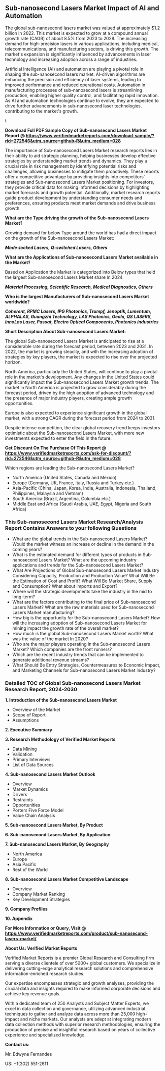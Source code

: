 <h2>Sub-nanosecond Lasers Market Impact of AI and Automation</h2><p>The global sub-nanosecond lasers market was valued at approximately $1.2 billion in 2022. This market is expected to grow at a compound annual growth rate (CAGR) of about 8.5% from 2023 to 2028. The increasing demand for high-precision lasers in various applications, including medical, telecommunications, and manufacturing sectors, is driving this growth. The market's expansion is significantly influenced by advancements in laser technology and increasing adoption across a range of industries.</p><p>Artificial Intelligence (AI) and automation are playing a pivotal role in shaping the sub-nanosecond lasers market. AI-driven algorithms are enhancing the precision and efficiency of laser systems, leading to improved performance and reduced operational costs. Automation in manufacturing processes of sub-nanosecond lasers is streamlining production, enabling higher quality control, and facilitating rapid innovation. As AI and automation technologies continue to evolve, they are expected to drive further advancements in sub-nanosecond laser technologies, contributing to the market's growth.</p>t</p><p id="" class=""><strong>Download Full PDF Sample Copy of Sub-nanosecond Lasers Market Report @ <a href="https://www.verifiedmarketreports.com/download-sample/?rid=272546&utm_source=github-R&utm_medium=028" target="_blank">https://www.verifiedmarketreports.com/download-sample/?rid=272546&utm_source=github-R&utm_medium=028</a></strong></p><p>The importance of&nbsp;Sub-nanosecond Lasers Market research reports lies in their ability to aid strategic planning, helping businesses develop effective strategies by understanding market trends and dynamics. They play a crucial role in risk management by identifying potential risks and challenges, allowing businesses to mitigate them proactively. These reports offer a competitive advantage by providing insights into competitors' strategies and Sub-nanosecond Lasers Market positioning. For investors, they provide critical data for making informed decisions by highlighting market forecasts and growth potential. Additionally, market research reports guide product development by understanding consumer needs and preferences, ensuring products meet market demands and drive business growth.</p><p><strong>What are the&nbsp;Type driving the growth of the Sub-nanosecond Lasers Market?</strong></p><p id="" class="">Growing demand for below Type around the world has had a direct impact on the growth of the Sub-nanosecond Lasers Market:</p><em><strong>Mode-locked Lasers, Q-switched Lasers, Others</strong></em></p><strong>What are the&nbsp;Applications&nbsp;of Sub-nanosecond Lasers Market available in the Market?</strong></p><p id="" class="">Based on Application the Market is categorized into Below types that held the largest Sub-nanosecond Lasers Market share In 2024.</p><em><strong>Material Processing, Scientific Research, Medical Diagnostics, Others</strong></em></p><strong>Who is the largest Manufacturers of Sub-nanosecond Lasers Market worldwide?</strong></p><p><em><strong>Coherent, RPMC Lasers, IPG Photonics, Trumpf, Jenoptik, Lumentum, ALPHALAS, Guangzhi Technology, LAS Photonics, Geola, QS LASERS, InnoLas Laser, Passat, Electro Optical Components, Photonics Industries</strong></em></p><p id="" class=""><strong>Short Description About Sub-nanosecond Lasers Market:</strong></p><p>The global Sub-nanosecond Lasers Market is anticipated to rise at a considerable rate during the forecast period, between 2023 and 2031. In 2022, the market is growing steadily, and with the increasing adoption of strategies by key players, the market is expected to rise over the projected horizon.</p><p>North America, particularly the United States, will continue to play a pivotal role in the market's development. Any changes in the United States could significantly impact the Sub-nanosecond Lasers Market growth trends. The market in North America is projected to grow considerably during the forecast period, driven by the high adoption of advanced technology and the presence of major industry players, creating ample growth opportunities.</p><p>Europe is also expected to experience significant growth in the global market, with a strong CAGR during the forecast period from 2024 to 2031.</p><p>Despite intense competition, the clear global recovery trend keeps investors optimistic about the Sub-nanosecond Lasers Market, with more new investments expected to enter the field in the future.</p><p id="" class=""><strong>Get Discount On The Purchase Of This Report @ <a href="https://www.verifiedmarketreports.com/ask-for-discount/?rid=272546&utm_source=github-R&utm_medium=028" target="_blank">https://www.verifiedmarketreports.com/ask-for-discount/?rid=272546&utm_source=github-R&utm_medium=028</a></strong></p>Which regions are leading the Sub-nanosecond Lasers Market?</p><ul><li>North America (United States, Canada and Mexico)</li><li>Europe (Germany, UK, France, Italy, Russia and Turkey etc.)</li><li>Asia-Pacific (China, Japan, Korea, India, Australia, Indonesia, Thailand, Philippines, Malaysia and Vietnam)</li><li>South America (Brazil, Argentina, Columbia etc.)</li><li>Middle East and Africa (Saudi Arabia, UAE, Egypt, Nigeria and South Africa)</li></ul><h3 id="" class="">This Sub-nanosecond Lasers Market Research/Analysis Report Contains Answers to your following Questions</h3><ul><li>What are the global trends in the Sub-nanosecond Lasers Market? Would the market witness an increase or decline in the demand in the coming years?</li><li>What is the estimated demand for different types of products in Sub-nanosecond Lasers Market? What are the upcoming industry applications and trends for the Sub-nanosecond Lasers Market?</li><li>What Are Projections of Global Sub-nanosecond Lasers Market Industry Considering Capacity, Production and Production Value? What Will Be the Estimation of Cost and Profit? What Will Be Market Share, Supply and Consumption? What about imports and Export?</li><li>Where will the strategic developments take the industry in the mid to long-term?</li><li>What are the factors contributing to the final price of Sub-nanosecond Lasers Market? What are the raw materials used for Sub-nanosecond Lasers Market manufacturing?</li><li>How big is the opportunity for the Sub-nanosecond Lasers Market? How will the increasing adoption of Sub-nanosecond Lasers Market for mining impact the growth rate of the overall market?</li><li>How much is the global Sub-nanosecond Lasers Market worth? What was the value of the market In 2020?</li><li>Who are the major players operating in the Sub-nanosecond Lasers Market? Which companies are the front runners?</li><li>Which are the recent industry trends that can be implemented to generate additional revenue streams?</li><li>What Should Be Entry Strategies, Countermeasures to Economic Impact, and Marketing Channels for Sub-nanosecond Lasers Market Industry?</li></ul><h3 id="" class="">Detailed TOC of Global Sub-nanosecond Lasers Market Research Report, 2024-2030</h3><p id="" class=""><strong>1. Introduction of the Sub-nanosecond Lasers Market</strong></p><ul><li>Overview of the Market</li><li>Scope of Report</li><li>Assumptions</li></ul><p id="" class=""><strong>2. Executive Summary</strong></p><p id="" class=""><strong>3. Research Methodology of Verified Market Reports</strong></p><ul><li>Data Mining</li><li>Validation</li><li>Primary Interviews</li><li>List of Data Sources</li></ul><p id="" class=""><strong>4. Sub-nanosecond Lasers Market Outlook</strong></p><ul><li>Overview</li><li>Market Dynamics</li><li>Drivers</li><li>Restraints</li><li>Opportunities</li><li>Porters Five Force Model</li><li>Value Chain Analysis</li></ul><p id="" class=""><strong>5. Sub-nanosecond Lasers Market, By Product</strong></p><p id="" class=""><strong>6. Sub-nanosecond Lasers Market, By Application</strong></p><p id="" class=""><strong>7. Sub-nanosecond Lasers Market, By Geography</strong></p><ul><li>North America</li><li>Europe</li><li>Asia Pacific</li><li>Rest of the World</li></ul><p id="" class=""><strong>8. Sub-nanosecond Lasers Market Competitive Landscape</strong></p><ul><li>Overview</li><li>Company Market Ranking</li><li>Key Development Strategies</li></ul><p id="" class=""><strong>9. Company Profiles</strong></p><p id="" class=""><strong>10. Appendix</strong></p><p id="" class=""><strong>For More Information or Query, Visit @ <a href="https://www.verifiedmarketreports.com/product/sub-nanosecond-lasers-market/" target="_blank">https://www.verifiedmarketreports.com/product/sub-nanosecond-lasers-market/</a></strong></p><p id="" class=""><strong>About Us: Verified Market Reports</strong></p><p id="" class="">Verified Market Reports is a premier Global Research and Consulting firm serving a diverse clientele of over 5000+ global customers. We specialize in delivering cutting-edge analytical research solutions and comprehensive information-enriched research studies.</p><p id="" class="">Our expertise encompasses strategic and growth analyses, providing the crucial data and insights required to make informed corporate decisions and achieve key revenue goals.</p><p id="" class="">With a dedicated team of 250 Analysts and Subject Matter Experts, we excel in data collection and governance, utilizing advanced industrial techniques to gather and analyze data across more than 25,000 high-impact and niche markets. Our analysts are adept at integrating modern data collection methods with superior research methodologies, ensuring the production of precise and insightful research based on years of collective experience and specialized knowledge.</p><p id="" class=""><strong>Contact us:</strong></p><p id="" class="">Mr. Edwyne Fernandes</p><p id="" class="">US: +1(302) 551-2611</p>